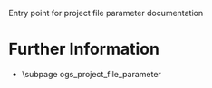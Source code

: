 Entry point for project file parameter documentation

# Further Information

 - \subpage ogs_project_file_parameter
